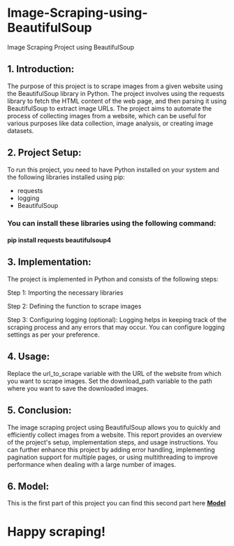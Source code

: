 
# Image-Scraping-using-BeautifulSoup
Image Scraping Project using BeautifulSoup


## 1. Introduction:
The purpose of this project is to scrape images from a given website using the BeautifulSoup library in Python. The project involves using the requests library to fetch the HTML content of the web page, and then parsing it using BeautifulSoup to extract image URLs. The project aims to automate the process of collecting images from a website, which can be useful for various purposes like data collection, image analysis, or creating image datasets.

## 2. Project Setup:
To run this project, you need to have Python installed on your system and the following libraries installed using pip:

* requests
* logging
* BeautifulSoup

### You can install these libraries using the following command:
#### pip install requests beautifulsoup4

## 3. Implementation:
The project is implemented in Python and consists of the following steps:

Step 1: Importing the necessary libraries

Step 2: Defining the function to scrape images

Step 3: Configuring logging (optional):
Logging helps in keeping track of the scraping process and any errors that may occur. You can configure logging settings as per your preference.

## 4. Usage:

Replace the url_to_scrape variable with the URL of the website from which you want to scrape images.
Set the download_path variable to the path where you want to save the downloaded images.

## 5. Conclusion:
The image scraping project using BeautifulSoup allows you to quickly and efficiently collect images from a website. This report provides an overview of the project's setup, implementation steps, and usage instructions. You can further enhance this project by adding error handling, implementing pagination support for multiple pages, or using multithreading to improve performance when dealing with a large number of images. 

## 6. Model:
This is the first part of this project you can find this second part here [**Model**](https://github.com/devika-be/Image-Scraping-using-BeautifulSoup-Model-Part2)

# Happy scraping!
